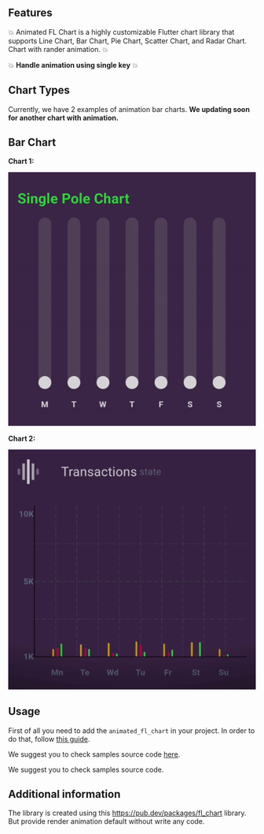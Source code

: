 ## Features

💥 Animated FL Chart is a highly customizable Flutter chart library that supports Line Chart, Bar Chart, Pie Chart, Scatter Chart, and Radar Chart. Chart with rander animation. 💥

💥 **Handle animation using single key** 💥

## Chart Types

Currently, we have 2 examples of animation bar charts. **We updating soon for another chart with animation.**

## Bar Chart

**Chart 1:**

![very good|312x197,10%](https://github.com/hardik6005/animated_fl_chart/blob/main/example/assets/gif/bar_chart_1.gif)

**Chart 2:**

![very good|312x197,10%](https://github.com/hardik6005/animated_fl_chart/blob/main/example/assets/gif/bar_chart_2.gif)


## Usage

First of all you need to add the `animated_fl_chart` in your project. In order to do that, follow [this guide](https://pub.dev/packages/animated_fl_chart).

We suggest you to check samples source code [here](https://github.com/hardik6005/animated_fl_chart).

We suggest you to check samples source code.

## Additional information

The library is created using this https://pub.dev/packages/fl_chart library. But provide render animation default without write any code.
